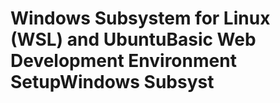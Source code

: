 # Windows Subsystem for Linux \(WSL\) and UbuntuBasic Web Development Environment SetupWindows Subsyst


